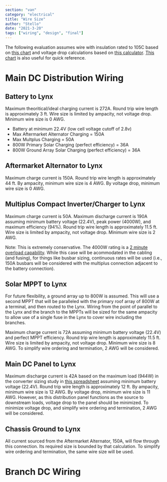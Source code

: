 ```yaml
---
section: "van"
category: "electrical"
title: "Wire Size"
author: "Stello"
date: "2021-3-20"
tags: ["wiring", "design", "final"]
---
```


The following evaluation assumes wire with insulation rated to 105C based on [this chart](http://assets.bluesea.com/files/resources/reference/21731.pdf) and voltage drop calculations based on [this calculator](https://www.calculator.net/voltage-drop-calculator.html?material=copper&wiresize=4.132&voltage=24&phase=dc&noofconductor=1&distance=6&distanceunit=feet&amperes=42&x=50&y=23).  [This chart](http://assets.bluesea.com/files/resources/newsletter/images/DC_wire_selection_chartlg.jpg) is also useful for quick reference.

# Main DC Distribution Wiring

## Battery to Lynx

Maximum theoritical/ideal charging current is 272A.  Round trip wire length is approximately 3 ft.  Wire size is limited by ampacity, not voltage drop.  Minimum wire size is 0 AWG.

* Battery at minimum 22.4V (low cell voltage cutoff of 2.8v)
* Max Aftermarket Alternator Charging = 150A
* Max Multplus Charging = 50A
* 800W Primary Solar Charging (perfect efficiency) = 36A
* 800W Ground Array Solar Charging (perfect efficiency) = 36A

## Aftermarket Alternator to Lynx

Maximum charge current is 150A.  Round trip wire length is approximately 44 ft.  By ampacity, minimum wire size is 4 AWG.  By voltage drop, minimum wire size is 0 AWG.

## Multiplus Compact Inverter/Charger to Lynx

Maximum charge current is 50A.  Maximum discharge current is 190A assuming minimum battery voltage (22.4V), peak power (4000W), and maximum efficiency (94%).  Round trip wire length is approximately 11.5 ft.  Wire size is limited by ampacity, not voltage drop. Minimum wire size is 2 AWG.

Note: This is extremely conservative.  The 4000W rating is a [2 minute overload capability](https://community.victronenergy.com/questions/21511/overload-duration-on-multiplus.html).  While this case will be acommodated in the cabling (and fusing), for things like busbar sizing, continuous rates will be used (i.e., 150A busbars will be considered with the multiplus connection adjacent to the battery connection).

## Solar MPPT to Lynx

For future flexibility, a ground array up to 800W is assumed.  This will use a second MPPT that will be paralleled with the primary roof array of 800W at a terminal, and then routed to the Lynx.  Wiring from the point of parallel to the Lynx and the branch to the MPPTs will be sized for the same ampacity to allow use of a single fuse in the Lynx to cover wire including the branches.

Maximum charge current is 72A assuming minimum battery voltage (22.4V) and perfect MPPT efficiency.  Round trip wire length is approximately 11.5 ft.  Wire size is limited by ampacity, not voltage drop.  Minimum wire size is 8 AWG.  To simplify wire ordering and termination, 2 AWG will be considered.

## Main DC Panel to Lynx

Maximum discharge current is 42A based on the maximum load (944W) in the converter sizing study in [this spreadsheet](https://docs.google.com/spreadsheets/d/1X7njD1I48CtzVDgUu9Sp_Ce2chWM4oQiqM1aEl7uJWI/edit?usp=sharing) assuming minimum battery voltage (22.4V).  Round trip wire length is approximately 12 ft.  By ampacity, minimum wire size is 12 AWG.  By voltage drop, minimum wire size is 11 AWG.  However, as this distribution panel functions as the source to downstream loads, voltage drop to the panel should be minimized.  To minimize voltage drop, and simplify wire ordering and termination, 2 AWG will be considered.

## Chassis Ground to Lynx

All current sourced from the Aftermarket Alternator, 150A, will flow through this connection.  Its required size is bounded by that calculation.  To simplify wire ordering and termination, the same wire size will be used.

# Branch DC Wiring

